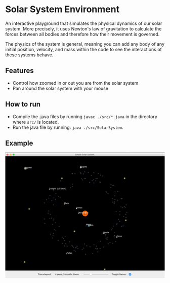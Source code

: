 # Solar System Environment

An interactive playground that simulates the physical dynamics of our solar system. More precisely, it uses Newton's law of gravitation to calculate the forces between all bodies and therefore how their movement is governed.

The physics of the system is general, meaning you can add any body of any initial position, velocity, and mass within the code to see the interactions of these systems behave.

## Features
- Control how zoomed in or out you are from the solar system
- Pan around the solar system with your mouse

## How to run
- Compile the .java files by running `javac ./src/*.java` in the directory where `src/` is located.
- Run the java file by running: `java ./src/SolarSystem`.

## Example
![alt text](https://raw.githubusercontent.com/Usefulmaths/Solar-System-Environment/master/img/solar_system.png)


